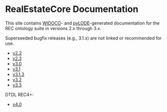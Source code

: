 # RealEstateCore Documentation

This site contains [WIDOCO](https://github.com/dgarijo/Widoco)- and [pyLODE](https://github.com/RDFLib/pyLODE)-generated documentation for the REC ontology suite in versions 2.x through 3.x.

Superseeded bugfix releases (e.g., 3.1.x) are not linked or recommended for use.

* [v2.2](2.2/)
* [v2.3](2.3/)
* [v3.0](3.0/)
* [v3.1](3.1/)
* [v3.1.3](3.1.3/)
* [v3.2](3.2/)
* [v3.3](3.3/)

DTDL REC4+:

* [v4.0](https://dev.realestatecore.io/ontology/)
